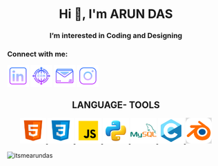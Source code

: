 <html>
  <head>
  </head>
  <body>
    <h1 align="center"font-size= "3rem" color= "white" transition= "transform 0.3s ease" >Hi 👋, I'm ARUN DAS</h1>
<h3  align="center">I’m interested in Coding and Designing</h3>

<h3 align="left">Connect with me:</h3>
<p align="left">
<a href="https://www.linkedin.com/in/itsmearundas-kunnel/" target="blank"><img align="center" src="./images/icon-linkedin.png" alt="itsmearundas" height="50" width="50" /></a>
<a href="#" target="blank"><img align="center" src="./images/icon-website.png" alt="itsmearundas" height="50" width="50" /></a>
<a href=mailto:"itsmearundasofficial@gmail.com" target="blank"><img align="center" src="./images/icon-email.png" alt="itsmearundas" height="50" width="50" /></a>
<a href="https://instagram.com/itsmearundas" target="blank"><img align="center" src="./images/icon-instagram.png" alt="itsmearundas" height="50" width="50" /></a>
</p>

<h2 align="center"> LANGUAGE-  TOOLS</h2>
<p class="skills" align="center">
   <a href="https://www.w3.org/html/" target="_blank" rel="noreferrer"> <img src="./images/icon-html.png" alt="html5" width="60" height="60"/> </a> 
     <a href="https://www.w3schools.com/css/" target="_blank" rel="noreferrer"> <img src="./images/icon-css.png" alt="css3" width="60" height="60"/> </a>
    <a href="https://developer.mozilla.org/en-US/docs/Web/JavaScript" target="_blank" rel="noreferrer"> <img src="./images/icon-js.png" alt="javascript" width="60" height="60"/> </a>
    <a href="https://www.python.org" target="_blank" rel="noreferrer"> <img src="./images/icon-python.png" alt="python" width="60" height="60"/> </a>
    <a href="https://www.mysql.com/" target="_blank" rel="noreferrer"> <img src="./images/icon-mysql.png" alt="mysql" width="60" height="60"/> </a> 
    <a href="https://www.cprogramming.com/" target="_blank" rel="noreferrer"> <img src="./images/icon-c.png" alt="c"  width="60" height="60"/> </a>
    <a href="https://www.blender.org/" target="_blank" rel="noreferrer"> <img src="./images/icon-blender.png" alt="blender" width="60" height="60"/> </a>

<p><img align="center" src="https://github-readme-stats.vercel.app/api/top-langs?username=itsmearundas&show_icons=true&locale=en&layout=compact" alt="itsmearundas" /></p>

  </body>
</html>
